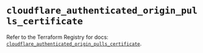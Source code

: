 # `cloudflare_authenticated_origin_pulls_certificate`

Refer to the Terraform Registry for docs: [`cloudflare_authenticated_origin_pulls_certificate`](https://registry.terraform.io/providers/cloudflare/cloudflare/5.10.1/docs/resources/authenticated_origin_pulls_certificate).
